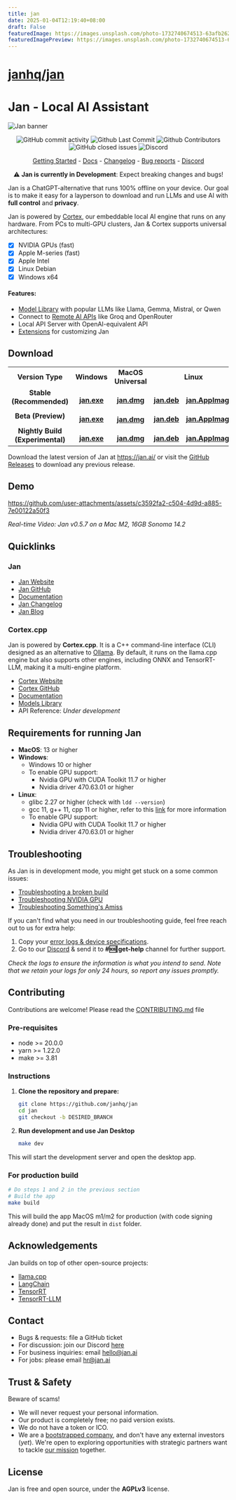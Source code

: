 ```yaml
---
title: jan
date: 2025-01-04T12:19:40+08:00
draft: False
featuredImage: https://images.unsplash.com/photo-1732740674513-63afb262a988?ixid=M3w0NjAwMjJ8MHwxfHJhbmRvbXx8fHx8fHx8fDE3MzU5NjQzMTh8&ixlib=rb-4.0.3
featuredImagePreview: https://images.unsplash.com/photo-1732740674513-63afb262a988?ixid=M3w0NjAwMjJ8MHwxfHJhbmRvbXx8fHx8fHx8fDE3MzU5NjQzMTh8&ixlib=rb-4.0.3
---
```


# [janhq/jan](https://github.com/janhq/jan)

# Jan - Local AI Assistant

![Jan banner](./JanBanner.png)

<p align="center">
  <!-- ALL-CONTRIBUTORS-BADGE:START - Do not remove or modify this section -->
  <img alt="GitHub commit activity" src="https://img.shields.io/github/commit-activity/m/janhq/jan"/>
  <img alt="Github Last Commit" src="https://img.shields.io/github/last-commit/janhq/jan"/>
  <img alt="Github Contributors" src="https://img.shields.io/github/contributors/janhq/jan"/>
  <img alt="GitHub closed issues" src="https://img.shields.io/github/issues-closed/janhq/jan"/>
  <img alt="Discord" src="https://img.shields.io/discord/1107178041848909847?label=discord"/>
</p>

<p align="center">
  <a href="https://jan.ai/docs/quickstart">Getting Started</a> 
  - <a href="https://jan.ai/docs">Docs</a> 
  - <a href="https://github.com/janhq/jan/releases">Changelog</a> 
  - <a href="https://github.com/janhq/jan/issues">Bug reports</a> 
  - <a href="https://discord.gg/AsJ8krTT3N">Discord</a>
</p>

<p align="center">
⚠️ <b> Jan is currently in Development</b>: Expect breaking changes and bugs!
</p>


Jan is a ChatGPT-alternative that runs 100% offline on your device. Our goal is to make it easy for a layperson to download and run LLMs and use AI with **full control** and **privacy**.

Jan is powered by [Cortex](https://github.com/janhq/cortex.cpp), our embeddable local AI engine that runs on any hardware.
From PCs to multi-GPU clusters, Jan & Cortex supports universal architectures:

- [x] NVIDIA GPUs (fast)
- [x] Apple M-series (fast)
- [x] Apple Intel
- [x] Linux Debian
- [x] Windows x64

#### Features:
- [Model Library](https://jan.ai/docs/models/manage-models#add-models) with popular LLMs like Llama, Gemma, Mistral, or Qwen 
- Connect to [Remote AI APIs](https://jan.ai/docs/remote-models/openai) like Groq and OpenRouter
- Local API Server with OpenAI-equivalent API
- [Extensions](https://jan.ai/docs/extensions) for customizing Jan

## Download

<table>
  <tr style="text-align:center">
    <td style="text-align:center"><b>Version Type</b></td>
    <td style="text-align:center"><b>Windows</b></td>
    <td style="text-align:center"><b>MacOS Universal</b></td>
    <td colspan="2" style="text-align:center"><b>Linux</b></td>
  </tr>
  <tr style="text-align:center">
    <td style="text-align:center"><b>Stable (Recommended)</b></td>
    <td style="text-align:center">
      <a href='https://app.jan.ai/download/latest/win-x64'>
        <img src='https://github.com/janhq/jan/blob/dev/docs/static/img/windows.png' style="height:14px; width: 14px" />
        <b>jan.exe</b>
      </a>
    </td>
    <td style="text-align:center">
      <a href='https://app.jan.ai/download/latest/mac-universal'>
        <img src='https://github.com/janhq/jan/blob/dev/docs/static/img/mac.png' style="height:15px; width: 15px" />
        <b>jan.dmg</b>
      </a>
    </td>
    <td style="text-align:center">
      <a href='https://app.jan.ai/download/latest/linux-amd64-deb'>
        <img src='https://github.com/janhq/jan/blob/dev/docs/static/img/linux.png' style="height:14px; width: 14px" />
        <b>jan.deb</b>
      </a>
    </td>
    <td style="text-align:center">
      <a href='https://app.jan.ai/download/latest/linux-amd64-appimage'>
        <img src='https://github.com/janhq/jan/blob/dev/docs/static/img/linux.png' style="height:14px; width: 14px" />
        <b>jan.AppImage</b>
      </a>
    </td>
  </tr>
  <tr style="text-align:center">
    <td style="text-align:center"><b>Beta (Preview)</b></td>
    <td style="text-align:center">
      <a href='https://app.jan.ai/download/beta/win-x64'>
        <img src='https://github.com/janhq/jan/blob/dev/docs/static/img/windows.png' style="height:14px; width: 14px" />
        <b>jan.exe</b>
      </a>
    </td>
    <td style="text-align:center">
      <a href='https://app.jan.ai/download/beta/mac-universal'>
        <img src='https://github.com/janhq/jan/blob/dev/docs/static/img/mac.png' style="height:15px; width: 15px" />
        <b>jan.dmg</b>
      </a>
    </td>
    <td style="text-align:center">
      <a href='https://app.jan.ai/download/beta/linux-amd64-deb'>
        <img src='https://github.com/janhq/jan/blob/dev/docs/static/img/linux.png' style="height:14px; width: 14px" />
        <b>jan.deb</b>
      </a>
    </td>
    <td style="text-align:center">
      <a href='https://app.jan.ai/download/beta/linux-amd64-appimage'>
        <img src='https://github.com/janhq/jan/blob/dev/docs/static/img/linux.png' style="height:14px; width: 14px" />
        <b>jan.AppImage</b>
      </a>
    </td>
  </tr>
  <tr style="text-align:center">
    <td style="text-align:center"><b>Nightly Build (Experimental)</b></td>
    <td style="text-align:center">
      <a href='https://app.jan.ai/download/nightly/win-x64'>
        <img src='https://github.com/janhq/jan/blob/dev/docs/static/img/windows.png' style="height:14px; width: 14px" />
        <b>jan.exe</b>
      </a>
    </td>
    <td style="text-align:center">
      <a href='https://app.jan.ai/download/nightly/mac-universal'>
        <img src='https://github.com/janhq/jan/blob/dev/docs/static/img/mac.png' style="height:15px; width: 15px" />
        <b>jan.dmg</b>
      </a>
    </td>
    <td style="text-align:center">
      <a href='https://app.jan.ai/download/nightly/linux-amd64-deb'>
        <img src='https://github.com/janhq/jan/blob/dev/docs/static/img/linux.png' style="height:14px; width: 14px" />
        <b>jan.deb</b>
      </a>
    </td>
    <td style="text-align:center">
      <a href='https://app.jan.ai/download/nightly/linux-amd64-appimage'>
        <img src='https://github.com/janhq/jan/blob/dev/docs/static/img/linux.png' style="height:14px; width: 14px" />
        <b>jan.AppImage</b>
      </a>
    </td>
  </tr>
</table>

Download the latest version of Jan at https://jan.ai/ or visit the [GitHub Releases](https://github.com/janhq/jan/releases) to download any previous release.

## Demo

https://github.com/user-attachments/assets/c3592fa2-c504-4d9d-a885-7e00122a50f3

*Real-time Video: Jan v0.5.7 on a Mac M2, 16GB Sonoma 14.2*

## Quicklinks

### Jan

- [Jan Website](https://jan.ai/)
- [Jan GitHub](https://github.com/janhq/jan)
- [Documentation](https://jan.ai/docs)
- [Jan Changelog](https://jan.ai/changelog)
- [Jan Blog](https://jan.ai/blog)

### Cortex.cpp
Jan is powered by **Cortex.cpp**. It is a C++ command-line interface (CLI) designed as an alternative to [Ollama](https://ollama.com/). By default, it runs on the llama.cpp engine but also supports other engines, including ONNX and TensorRT-LLM, making it a multi-engine platform.


- [Cortex Website](https://cortex.so/)
- [Cortex GitHub](https://github.com/janhq/cortex.cpp)
- [Documentation](https://cortex.so/docs/)
- [Models Library](https://cortex.so/models)
- API Reference: *Under development*
  
## Requirements for running Jan

- **MacOS**: 13 or higher
- **Windows**:
  - Windows 10 or higher
  - To enable GPU support:
    - Nvidia GPU with CUDA Toolkit 11.7 or higher
    - Nvidia driver 470.63.01 or higher
- **Linux**:
  - glibc 2.27 or higher (check with `ldd --version`)
  - gcc 11, g++ 11, cpp 11 or higher, refer to this [link](https://jan.ai/guides/troubleshooting/gpu-not-used/#specific-requirements-for-linux) for more information
  - To enable GPU support:
    - Nvidia GPU with CUDA Toolkit 11.7 or higher
    - Nvidia driver 470.63.01 or higher

## Troubleshooting

As Jan is in development mode, you might get stuck on a some common issues:
- [Troubleshooting a broken build](https://jan.ai/docs/troubleshooting#broken-build)
- [Troubleshooting NVIDIA GPU](https://jan.ai/docs/troubleshooting#troubleshooting-nvidia-gpu)
- [Troubleshooting Something's Amiss](https://jan.ai/docs/troubleshooting#somethings-amiss)


If you can't find what you need in our troubleshooting guide, feel free reach out to us for extra help:
1. Copy your [error logs & device specifications](https://jan.ai/docs/troubleshooting#how-to-get-error-logs).
2. Go to our [Discord](https://discord.com/invite/FTk2MvZwJH) & send it to **#🆘|get-help** channel for further support.

*Check the logs to ensure the information is what you intend to send. Note that we retain your logs for only 24 hours, so report any issues promptly.*
  

## Contributing

Contributions are welcome! Please read the [CONTRIBUTING.md](CONTRIBUTING.md) file

### Pre-requisites

- node >= 20.0.0
- yarn >= 1.22.0
- make >= 3.81

### Instructions

1. **Clone the repository and prepare:**

   ```bash
   git clone https://github.com/janhq/jan
   cd jan
   git checkout -b DESIRED_BRANCH
   ```

2. **Run development and use Jan Desktop**

   ```bash
   make dev
   ```

This will start the development server and open the desktop app.



### For production build

```bash
# Do steps 1 and 2 in the previous section
# Build the app
make build
```

This will build the app MacOS m1/m2 for production (with code signing already done) and put the result in `dist` folder.

## Acknowledgements

Jan builds on top of other open-source projects:

- [llama.cpp](https://github.com/ggerganov/llama.cpp)
- [LangChain](https://github.com/langchain-ai)
- [TensorRT](https://github.com/NVIDIA/TensorRT)
- [TensorRT-LLM](https://github.com/NVIDIA/TensorRT-LLM)

## Contact

- Bugs & requests: file a GitHub ticket
- For discussion: join our Discord [here](https://discord.gg/FTk2MvZwJH)
- For business inquiries: email hello@jan.ai 
- For jobs: please email hr@jan.ai

## Trust & Safety

Beware of scams!

- We will never request your personal information.
- Our product is completely free; no paid version exists.
- We do not have a token or ICO.
- We are a [bootstrapped company](https://en.wikipedia.org/wiki/Bootstrapping), and don't have any external investors (*yet*). We're open to exploring opportunities with strategic partners want to tackle [our mission](https://jan.ai/about#mission) together.

## License

Jan is free and open source, under the **AGPLv3** license.
